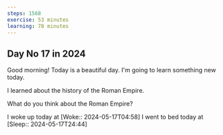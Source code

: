 ```yaml
---
steps: 1568
exercise: 53 minutes
learning: 78 minutes
---
```

## Day No 17 in 2024
Good morning! Today is a beautiful day.
I'm going to learn something new today.

I learned about the history of the Roman Empire.

What do you think about the Roman Empire?

I woke up today at [Woke:: 2024-05-17T04:58]
I went to bed today at [Sleep:: 2024-05-17T24:44]

